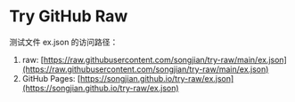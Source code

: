 Try GitHub Raw
=======

测试文件 ex.json 的访问路径：

1. raw: [https://raw.githubusercontent.com/songjian/try-raw/main/ex.json](https://raw.githubusercontent.com/songjian/try-raw/main/ex.json)
2. GitHub Pages: [https://songjian.github.io/try-raw/ex.json](https://songjian.github.io/try-raw/ex.json)
